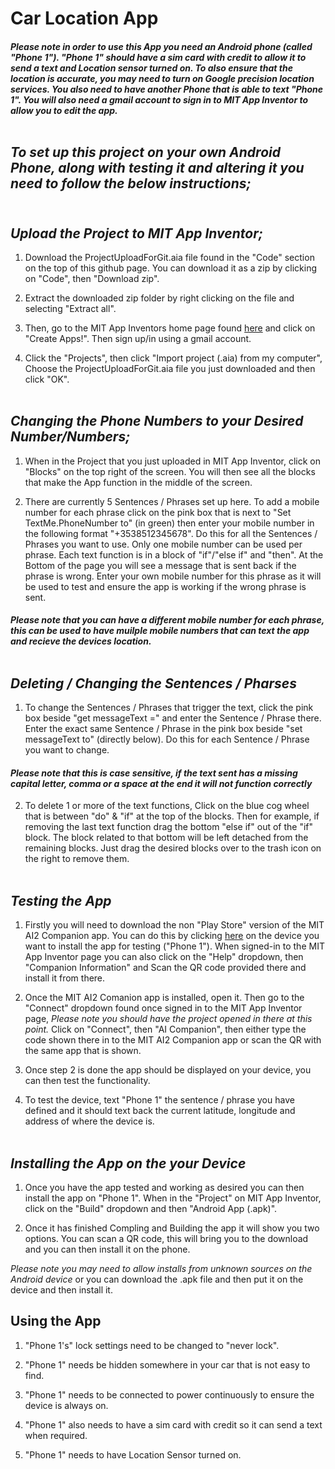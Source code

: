 # **Car Location App**

##### **Please note in order to use this App you need an Android phone (called "Phone 1"). "Phone 1" should have a sim card with credit to allow it to send a text and Location sensor turned on. To also ensure that the location is accurate, you may need to turn on Google precision location services. You also need to have another Phone that is able to text "Phone 1". You will also need a gmail account to sign in to MIT App Inventor to allow you to edit the app.** <br /> <br />

## *To set up this project on your own Android Phone, along with testing it and altering it you need to follow the below instructions;* <br /><br />

## *Upload the Project to MIT App Inventor;*

1. Download the ProjectUploadForGit.aia file found in the "Code" section on the top of this github page. You can download it as a zip by clicking on "Code", then "Download zip".

2. Extract the downloaded zip folder by right clicking on the file and selecting "Extract all". 

3. Then, go to the MIT App Inventors home page found [here](https://appinventor.mit.edu/) and click on "Create Apps!". Then sign up/in using a gmail account. 

4. Click the "Projects", then click "Import project (.aia) from my computer", Choose the ProjectUploadForGit.aia file you just downloaded and then click "OK". <br /><br />

## *Changing the Phone Numbers to your Desired Number/Numbers;*

1. When in the Project that you just uploaded in MIT App Inventor, click on "Blocks" on the top right of the screen. You will then see all the blocks that make the App function in the middle of the screen. 

2. There are currently 5 Sentences / Phrases set up here. To add a mobile number for each phrase click on the pink box that is next to "Set TextMe.PhoneNumber to" (in green) then enter your mobile number in the following format "+3538512345678". Do this for all the Sentences / Phrases you want to use. Only one mobile number can be used per phrase. Each text function is in a block of "if"/"else if" and "then".
At the Bottom of the page you will see a message that is sent back if the phrase is wrong. Enter your own mobile number for this phrase as it will be used to test and ensure the app is working if the wrong phrase is sent. <br />

#### *Please note that you can have a different mobile number for each phrase, this can be used to have muilple mobile numbers that can text the app and recieve the devices location.* <br /> <br />

## *Deleting / Changing the Sentences / Pharses*

1. To change the Sentences / Phrases that trigger the text, click the pink box beside "get messageText =" and enter the Sentence / Phrase there. Enter the exact same Sentence / Phrase in the pink box beside "set messageText to" (directly below). Do this for each Sentence / Phrase you want to change.

#### *Please note that this is case sensitive, if the text sent has a missing capital letter, comma or a space at the end it will not function correctly* <br />

2. To delete 1 or more of the text functions, Click on the blue cog wheel that is between "do" & "if" at the top of the blocks. Then for example, if removing the last text function drag the bottom "else if" out of the "if" block. The block related to that bottom will be left detached from the remaining blocks. Just drag the desired blocks over to the trash icon on the right to remove them. <br /> <br />

## *Testing the App*

1. Firstly you will need to download the non "Play Store" version of the MIT AI2 Companion app. You can do this by clicking [here](http://ai2.appinventor.mit.edu/companions/MITAI2Companion.apk) on the device you want to install the app for testing ("Phone 1"). When signed-in to the MIT App Inventor page you can also click on the "Help" dropdown, then "Companion Information" and Scan the QR code provided there and install it from there.

2. Once the MIT AI2 Comanion app is installed, open it. Then go to the "Connect" dropdown found once signed in to the MIT App Inventor page, *Please note you should have the project opened in there at this point.* Click on "Connect", then "AI Companion", then either type the code shown there in to the MIT AI2 Companion app or scan the QR with the same app that is shown.

3. Once step 2 is done the app should be displayed on your device, you can then test the functionality.

4. To test the device, text "Phone 1" the sentence / phrase you have defined and it should text back the current latitude, longitude and address of where the device is. <br /> <br />

## *Installing the App on the your Device*

1. Once you have the app tested and working as desired you can then install the app on "Phone 1". When in the "Project" on MIT App Inventor, click on the "Build" dropdown and then "Android App (.apk)".

2. Once it has finished Compling and Building the app it will show you two options. You can scan a QR code, this will bring you to the download and you can then install it on the phone. <br /> 

*Please note you may need to allow installs from unknown sources on the Android device* or you can download the .apk file and then put it on the device and then install it.

## Using the App

1. "Phone 1's" lock settings need to be changed to "never lock". 

2. "Phone 1" needs be hidden somewhere in your car that is not easy to find.

3. "Phone 1" needs to be connected to power continuously to ensure the device is always on.

4. "Phone 1" also needs to have a sim card with credit so it can send a text when required.

5. "Phone 1" needs to have Location Sensor turned on.